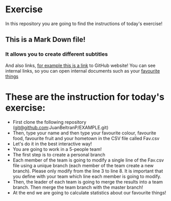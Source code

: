 # Exercise
 In this repository you are going to find the instructions of today's exercise!

## This is a Mark Down file!
### It allows you to create different subtitles
And also links, [for example this is a link](https://github.com/JuanBeltranP/EXAMPLE) to GitHub website!
You can see internal links, so you can open internal documents such as your [favourite things](Fav.csv)

# These are the instruction for today's exercise:
* First clone the following repository (git@github.com:JuanBeltranP/EXAMPLE.git)
* Then, type your name and then type your favourite colour, favourite food, favourite fruit and your hometown in the CSV file called Fav.csv
* Let's do it in the best interactive way!
* You are going to work in a 5-people team!
* The first step is to create a personal branch
* Each member of the team is going to modify a single line of the Fav.csv file using a unique branch (each member of the team create a new branch). Please only modify from the line 3 to line 8. It is important that you define with your team which line each member is going to modify.
* Then, the leader of each team is going to merge the results into a team branch. Then merge the team branch with the master branch!
* At the end we are going to calculate statistics about our favourite things!
